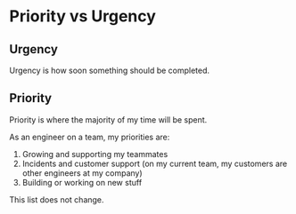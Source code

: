# Priority vs Urgency

## Urgency

Urgency is how soon something should be completed.

## Priority

Priority is where the majority of my time will be spent.

As an engineer on a team, my priorities are:
1. Growing and supporting my teammates
2. Incidents and customer support (on my current team, my customers are other engineers at my company)
3. Building or working on new stuff

This list does not change.
